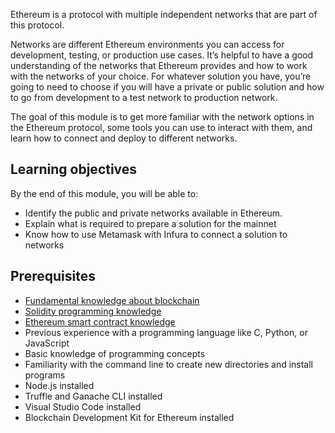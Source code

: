 Ethereum is a protocol with multiple independent networks that are part of this protocol.

Networks are different Ethereum environments you can access for development, testing, or production use cases. It’s helpful to have a good understanding of the networks that Ethereum provides and how to work with the networks of your choice. For whatever solution you have, you’re going to need to choose if you will have a private or public solution and how to go from development to a test network to production network.

The goal of this module is to get more familiar with the network options in the Ethereum protocol, some tools you can use to interact with them, and learn how to connect and deploy to different networks.

## Learning objectives

 By the end of this module, you will be able to:

- Identify the public and private networks available in Ethereum.
- Explain what is required to prepare a solution for the mainnet
- Know how to use Metamask with Infura to connect a solution to networks

## Prerequisites

- [Fundamental knowledge about blockchain](https://docs.microsoft.com/learn/modules/intro-to-blockchain/?azure-portal=true)
- [Solidity programming knowledge](https://docs.microsoft.com/learn/modules/blockchain-learning-solidity/?azure-portal=true)
- [Ethereum smart contract knowledge](https://docs.microsoft.com/learn/modules/blockchain-solidity-ethereum-smart-contracts/?azure-portal=true)
- Previous experience with a programming language like C, Python, or JavaScript
- Basic knowledge of programming concepts
- Familiarity with the command line to create new directories and install programs
- Node.js installed
- Truffle and Ganache CLI installed
- Visual Studio Code installed
- Blockchain Development Kit for Ethereum installed
